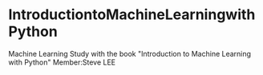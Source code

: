 # IntroductiontoMachineLearningwithPython
Machine Learning Study with the book "Introduction to Machine Learning with Python"
Member:Steve LEE
